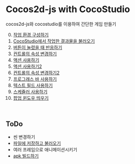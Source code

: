 Cocos2d-js with CocoStudio
====

cocos2d-js와 cocostudio를 이용하여 간단한 게임 만들기

0. [작업 환경 구성하기](lectures/0_getting_started/readme.md)
1. [CocoStudio에서 작업한 결과물을 불러오기](lectures/1_publish_and_import/readme.md)
2. [버튼이 눌렸을 때 반응하기](lectures/2_add_button_click_handler/readme.md)
3. [컨트롤의 속성 변경하기](lectures/3_change_props/readme.md)
4. [액션 사용하기](lectures/4_actions/readme.md)
5. [액션 사용하기2](lectures/5_actions2/readme.md)
6. [컨트롤의 속성 변경하기2](lectures/6_change_props2/readme.md)
7. [프로그래스 바 사용하기](lectures/7_progress_bar/readme.md)
8. [텍스트 필드 사용하기](lectures/8_text_field/readme.md)
9. [스케쥴러 사용하기](lectures/9_scheduler/readme.md)
10. [팝업 윈도우 띄우기](lectures/10_popup_window/readme.md)
<br>

ToDo
----
* 씬 변경하기
* [파일에 저장하고 불러오기](lectures/x2_file/Readme.md)
* 여러 프레임으로 애니메이션시키기
* [apk 빌드하기](lectures/x_build_apk/readme.md)
